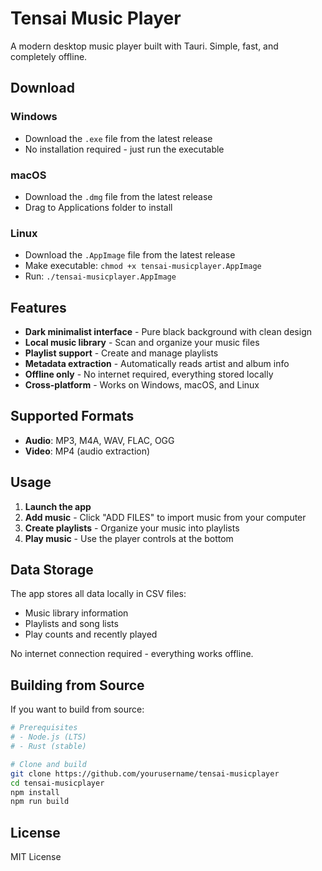 # Tensai Music Player

A modern desktop music player built with Tauri. Simple, fast, and completely offline.

## Download

### Windows
- Download the `.exe` file from the latest release
- No installation required - just run the executable

### macOS
- Download the `.dmg` file from the latest release
- Drag to Applications folder to install

### Linux
- Download the `.AppImage` file from the latest release
- Make executable: `chmod +x tensai-musicplayer.AppImage`
- Run: `./tensai-musicplayer.AppImage`

## Features

- **Dark minimalist interface** - Pure black background with clean design
- **Local music library** - Scan and organize your music files
- **Playlist support** - Create and manage playlists
- **Metadata extraction** - Automatically reads artist and album info
- **Offline only** - No internet required, everything stored locally
- **Cross-platform** - Works on Windows, macOS, and Linux

## Supported Formats

- **Audio**: MP3, M4A, WAV, FLAC, OGG
- **Video**: MP4 (audio extraction)

## Usage

1. **Launch the app**
2. **Add music** - Click "ADD FILES" to import music from your computer
3. **Create playlists** - Organize your music into playlists
4. **Play music** - Use the player controls at the bottom

## Data Storage

The app stores all data locally in CSV files:
- Music library information
- Playlists and song lists
- Play counts and recently played

No internet connection required - everything works offline.

## Building from Source

If you want to build from source:

```bash
# Prerequisites
# - Node.js (LTS)
# - Rust (stable)

# Clone and build
git clone https://github.com/yourusername/tensai-musicplayer
cd tensai-musicplayer
npm install
npm run build
```

## License

MIT License
